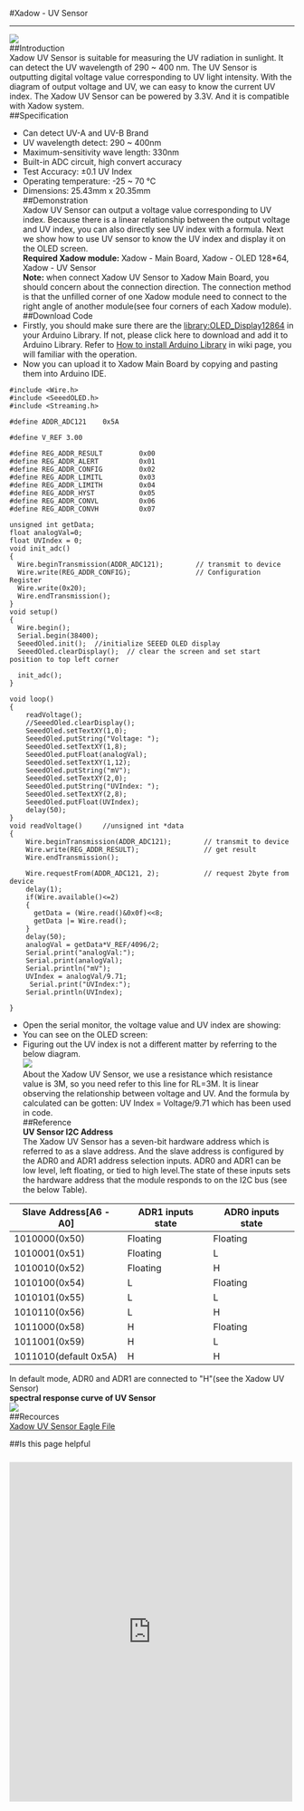 #Xadow - UV Sensor

----------
![](https://raw.githubusercontent.com/SeeedDocument/Xadow_-_UV-Sensor/master/image/xadow%20uv.jpg)  
##Introduction  
Xadow UV Sensor is suitable for measuring the UV radiation in sunlight. It can detect the UV wavelength of 290 ~ 400 nm. The UV Sensor is outputting digital voltage value corresponding to UV light intensity. With the diagram of output voltage and UV, we can easy to know the current UV index. The Xadow UV Sensor can be powered by 3.3V. And it is compatible with Xadow system.  
##Specification  
- Can detect UV-A and UV-B Brand  
- UV wavelength detect: 290 ~ 400nm  
- Maximum-sensitivity wave length: 330nm  
- Built-in ADC circuit, high convert accuracy  
- Test Accuracy: ±0.1 UV Index  
- Operating temperature: -25 ~ 70 ℃  
- Dimensions: 25.43mm x 20.35mm  
##Demonstration  
Xadow UV Sensor can output a voltage value corresponding to UV index. Because there is a linear relationship between the output voltage and UV index, you can also directly see UV index with a formula. Next we show how to use UV sensor to know the UV index and display it on the OLED screen.  
**Required Xadow module:** Xadow - Main Board, Xadow - OLED 128*64, Xadow - UV Sensor  
**Note:** when connect Xadow UV Sensor to Xadow Main Board, you should concern about the connection direction. The connection method is that the unfilled corner of one Xadow module need to connect to the right angle of another module(see four corners of each Xadow module).  
##Download Code  
- Firstly, you should make sure there are the [library:OLED_Display12864](https://github.com/SeeedDocument/Xadow_-_UV-Sensor/blob/master/resources/OLED_Display12864.zip) in your Arduino Library. If not, please click here to download and add it to Arduino Library. Refer to [How to install Arduino Library](http://www.seeedstudio.com/wiki/index.php?title=How_to_install_Arduino_Library&uselang=en) in wiki page, you will familiar with the operation.  
- Now you can upload it to Xadow Main Board by copying and pasting them into Arduino IDE.  

```
#include <Wire.h>
#include <SeeedOLED.h>
#include <Streaming.h>

#define ADDR_ADC121    0x5A

#define V_REF 3.00

#define REG_ADDR_RESULT         0x00
#define REG_ADDR_ALERT          0x01
#define REG_ADDR_CONFIG         0x02
#define REG_ADDR_LIMITL         0x03
#define REG_ADDR_LIMITH         0x04
#define REG_ADDR_HYST           0x05
#define REG_ADDR_CONVL          0x06
#define REG_ADDR_CONVH          0x07

unsigned int getData;
float analogVal=0;      
float UVIndex = 0;    
void init_adc()
{
  Wire.beginTransmission(ADDR_ADC121);        // transmit to device
  Wire.write(REG_ADDR_CONFIG);                // Configuration Register
  Wire.write(0x20);
  Wire.endTransmission();  
}
void setup()
{
  Wire.begin();
  Serial.begin(38400);
  SeeedOled.init();  //initialize SEEED OLED display
  SeeedOled.clearDisplay();  // clear the screen and set start position to top left corner
  
  init_adc();
}

void loop()
{  
    readVoltage();  
    //SeeedOled.clearDisplay(); 
    SeeedOled.setTextXY(1,0);
    SeeedOled.putString("Voltage: ");
    SeeedOled.setTextXY(1,8);
    SeeedOled.putFloat(analogVal);
    SeeedOled.setTextXY(1,12);
    SeeedOled.putString("mV");
    SeeedOled.setTextXY(2,0);
    SeeedOled.putString("UVIndex: ");
    SeeedOled.setTextXY(2,8);
    SeeedOled.putFloat(UVIndex);
    delay(50);
}
void readVoltage()     //unsigned int *data
{
    Wire.beginTransmission(ADDR_ADC121);        // transmit to device
    Wire.write(REG_ADDR_RESULT);                // get result
    Wire.endTransmission();

    Wire.requestFrom(ADDR_ADC121, 2);           // request 2byte from device
    delay(1);
    if(Wire.available()<=2)
    {
      getData = (Wire.read()&0x0f)<<8;
      getData |= Wire.read();
    }
    delay(50);
    analogVal = getData*V_REF/4096/2;
    Serial.print("analogVal:");
    Serial.print(analogVal); 
    Serial.println("mV"); 
    UVIndex = analogVal/9.71;
     Serial.print("UVIndex:");
    Serial.println(UVIndex); 
    
}
```  

- Open the serial monitor, the voltage value and UV index are showing:  
- You can see on the OLED screen:  
- Figuring out the UV index is not a different matter by referring to the below diagram.  
![](https://raw.githubusercontent.com/SeeedDocument/Xadow_-_UV-Sensor/master/image/Voltage_and_UVI.jpg)  
About the Xadow UV Sensor, we use a resistance which resistance value is 3M, so you need refer to this line for RL=3M. It is linear observing the relationship between voltage and UV. And the formula by calculated can be gotten: UV Index = Voltage/9.71 which has been used in code.  
##Reference  
**UV Sensor I2C Address**  
The Xadow UV Sensor has a seven-bit hardware address which is referred to as a slave address. And the slave address is configured by the ADR0 and ADR1 address selection inputs. ADR0 and ADR1 can be low level, left floating, or tied to high level.The state of these inputs sets the hardware address that the module responds to on the I2C bus (see the below Table).  

|Slave Address[A6 - A0] | ADR1	inputs state|ADR0 inputs state|
|-----------------------|-------------------|-----------------|
|1010000(0x50)	        |Floating	        |Floating         |
|1010001(0x51)	        |Floating           |L                |
|1010010(0x52)	        |Floating	        |H                |
|1010100(0x54)	        |L	                |Floating         |
|1010101(0x55)	        |L	                |L                |
|1010110(0x56)	        |L	                |H                |
|1011000(0x58)	        |H	                |Floating         |
|1011001(0x59)	        |H	                |L                |
|1011010(default 0x5A)	|H	                |H                |  
In default mode, ADR0 and ADR1 are connected to "H"(see the Xadow UV Sensor)  
**spectral response curve of UV Sensor**  
![](https://raw.githubusercontent.com/SeeedDocument/Xadow_-_UV-Sensor/master/image/Responsivity.jpg)  
##Recources  
[Xadow UV Sensor Eagle File](https://github.com/SeeedDocument/Xadow_-_UV-Sensor/blob/master/resources/Xadow_UV_Sensor_Eagle_File.zip)  

##Is this page helpful  
<iframe style="height: 600px; width: 500px; margin: 10px 0 10px;" allowTransparency="true" src="https://www.surveymonkey.com/r/TBF9HQL" frameborder="0"></iframe>


